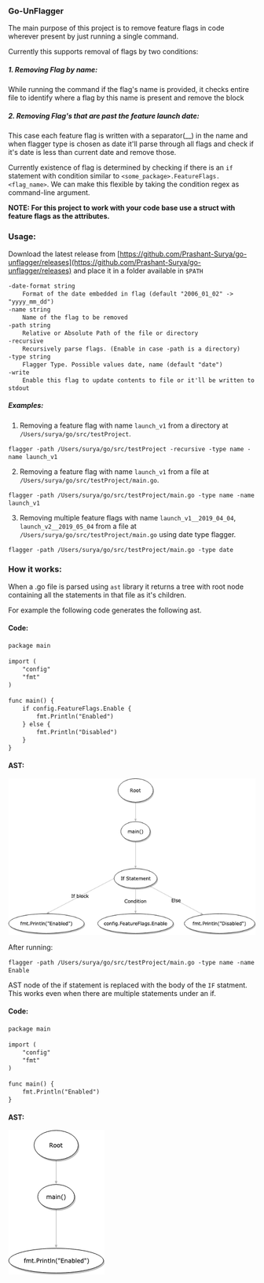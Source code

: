 ### Go-UnFlagger

The main purpose of this project is to remove feature flags in code wherever present by just running a single command.

Currently this supports removal of flags by two conditions:

##### 1. Removing Flag by name:

While running the command if the flag's name is provided, it checks entire file to identify where a flag by this name is present and remove the block

##### 2. Removing Flag's that are past the feature launch date:

This case each feature flag is written with a separator(__) in the name and when flagger type is chosen as date it'll parse through all flags and check if it's date is less than current date and remove those.

Currently existence of flag is determined by checking if there is an `if` statement with condition similar to `<some_package>.FeatureFlags.<flag_name>`. We can make this flexible by taking the condition regex as command-line argument. 

**NOTE: For this project to work with your code base use a struct with feature flags as the attributes.**

### Usage:

Download the latest release from [https://github.com/Prashant-Surya/go-unflagger/releases](https://github.com/Prashant-Surya/go-unflagger/releases) and place it in a folder available in `$PATH`

```
-date-format string
	Format of the date embedded in flag (default "2006_01_02" -> "yyyy_mm_dd")
-name string
	Name of the flag to be removed
-path string
	Relative or Absolute Path of the file or directory
-recursive
	Recursively parse flags. (Enable in case -path is a directory)
-type string
	Flagger Type. Possible values date, name (default "date")
-write
	Enable this flag to update contents to file or it'll be written to stdout
```	

##### Examples:

1. Removing a feature flag with name `launch_v1` from a directory at `/Users/surya/go/src/testProject`.
```
flagger -path /Users/surya/go/src/testProject -recursive -type name -name launch_v1
```

2.  Removing a feature flag with name `launch_v1` from a file at `/Users/surya/go/src/testProject/main.go`.
```
flagger -path /Users/surya/go/src/testProject/main.go -type name -name launch_v1
```

3. Removing multiple feature flags with name `launch_v1__2019_04_04`, `launch_v2__2019_05_04` from a file at `/Users/surya/go/src/testProject/main.go` using date type flagger.
```
flagger -path /Users/surya/go/src/testProject/main.go -type date
```


### How it works:

When a .go file is parsed using `ast` library it returns a tree with root node containing all the statements in that file as it's children.

For example the following code generates the following ast.

#### Code: 
```
package main

import (
	"config"
	"fmt"
)	

func main() {
	if config.FeatureFlags.Enable {
		fmt.Println("Enabled")
	} else {
		fmt.Println("Disabled")
	}
}
```

#### AST: 

![pre](https://github.com/Prashant-Surya/go-unflagger/blob/master/resources/ast1.png)

After running:

```
flagger -path /Users/surya/go/src/testProject/main.go -type name -name Enable
```

AST node of the if statement is replaced with the body of the `IF` statment. This works even when there are multiple statements under an if.


#### Code:
```
package main

import (
	"config"
	"fmt"
)

func main() {
	fmt.Println("Enabled")
}
```

#### AST:

![post](https://github.com/Prashant-Surya/go-unflagger/blob/master/resources/ast2.png)
